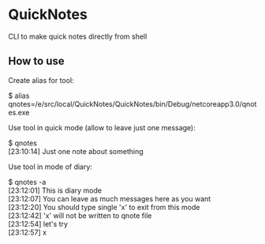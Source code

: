 # QuickNotes
CLI to make quick notes directly from shell

## How to use

Create alias for tool:

  $ alias qnotes=/e/src/local/QuickNotes/QuickNotes/bin/Debug/netcoreapp3.0/qnotes.exe

Use tool in quick mode (allow to leave just one message):

  $ qnotes  
  [23:10:14] Just one note about something

Use tool in mode of diary:

  $ qnotes -a  
  [23:12:01] This is diary mode  
  [23:12:07] You can leave as much messages here as you want  
  [23:12:20] You should type single 'x' to exit from this mode  
  [23:12:42] 'x' will not be written to qnote file  
  [23:12:54] let's try  
  [23:12:57] x  
